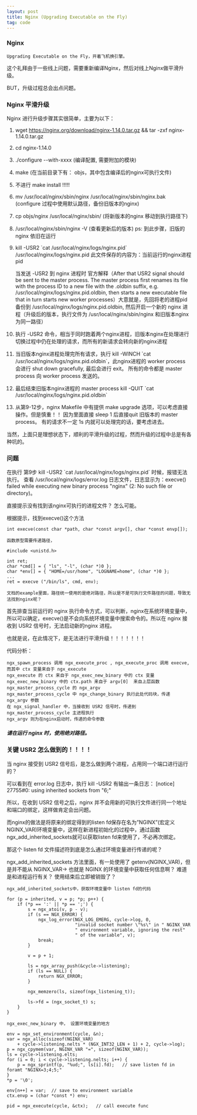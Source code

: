 ```yaml
---
layout: post
title: Nginx (Upgrading Executable on the Fly)
tag: code
---
```


### Nginx

    Upgrading Executable on the Fly，开着飞机换引擎。

这个礼拜由于一些线上问题，需要重新编译Nginx，然后对线上Nginx做平滑升级。

BUT，升级过程总会出点问题。


### Nginx 平滑升级

Nginx 进行升级步骤其实很简单，主要为以下：

1. wget https://nginx.org/download/nginx-1.14.0.tar.gz  && tar -zxf nginx-1.14.0.tar.gz
2. cd nginx-1.14.0
3. ./configure  --with-xxxx  (编译配置, 需要附加的模块)
4. make  (在当前目录下有： objs，其中包含编译后的nginx可执行文件)
5. 不进行 make install !!!!! 
6. mv /usr/local/nginx/sbin/nginx /usr/local/nginx/sbin/nginx.bak  (configure 过程中使用默认路径，备份旧版本的nginx)
7. cp objs/nginx /usr/local/nginx/sbin/ (将新版本的nginx 移动到执行路径下)
8. /usr/local/nginx/sbin/nginx -V (查看更新后的版本) ps: 到此步骤，旧版的nginx 依旧在运行
9. kill -USR2 \`cat /usr/local/nginx/logs/nginx.pid\` 
    /usr/local/nginx/logs/nginx.pid 此文件保存的内容为：当前运行的nginx进程pid
    
    当发送 -USR2 到 nginx 进程时 官方解释（After that USR2 signal should be sent to the master process. The master process first renames its file with the process ID to a new file with the .oldbin suffix, e.g. /usr/local/nginx/logs/nginx.pid.oldbin, then starts a new executable file that in turn starts new worker processes）大意就是，先回将老的进程pid 备份到  /usr/local/nginx/logs/nginx.pid.oldbin, 然后开启一个新的 nginx 进程（升级后的版本，执行文件为 /usr/local/nginx/sbin/nginx 和旧版本nginx为同一路径）
10. 执行 -USR2 命令，相当于同时跑着两个nginx进程，旧版本nginx在处理进行切换过程中仍在处理的请求，而所有的新请求会转向新的nginx进程
11. 当旧版本nginx进程处理完所有请求，执行 kill -WINCH \`cat /usr/local/nginx/logs/nginx.pid.oldbin\`，此nginx进程的 worker process 会进行 shut down gracefully, 最后会进行 exit。 所有的命令都是 master  process 向 worker process 发送的。
12. 最后结束旧版本nginx进程的 master process  kill -QUIT \`cat /usr/local/nginx/logs/nginx.pid.oldbin\`
13. 从第9-12步，nginx Makefile 中有提供 make upgrade 选项，可以考虑直接操作。但是慎重！！ 因为里面直接 sleep 1 后直接quit 旧版本的 master process。 有的请求不一定 1s 内就可以处理完的话，要考虑进去。

当然，上面只是理想状态下，顺利的平滑升级的过程，然而升级的过程中总是有各种坑的。

### 问题

在执行 第9步 kill -USR2 \`cat /usr/local/nginx/logs/nginx.pid\` 时候，报错无法执行。 查看 /usr/local/nginx/logs/error.log 日志文件，日志显示为：execve() failed while executing new binary process "nginx" (2: No such file or directory)。 

直接提示没有找到该nginx可执行的进程文件？ 怎么可能。

根据提示，找到execve()这个方法 

    int execve(const char *path, char *const argv[], char *const envp[]); 

    函数原型需要传递路径，

    #include <unistd.h>

    int ret;
    char *cmd[] = { "ls", "-l", (char *)0 };
    char *env[] = { "HOME=/usr/home", "LOGNAME=home", (char *)0 };
    ...
    ret = execve ("/bin/ls", cmd, env);

    文档的example里面，路径统一使用的是绝对路径，所以是不是可执行文件路径的问题，导致无法找到nginx呢？

首先排查当前运行的 nginx 执行命令方式，可以判断，nginx在系统环境变量中，所以可以确定，execve()是不会向系统环境变量中搜索命令的。所以在 nginx 接收到 USR2 信号时，无法启动新的nginx 进程。

也就是说，在此情况下，是无法进行平滑升级！！！！！！！

代码分析：
    
    ngx_spawn_process 调用 ngx_execute_proc , ngx_execute_proc 调用 execve, 而其中 ctx 变量来自于 ngx_execute
    ngx_execute 的 ctx 来自于 ngx_exec_new_binary 中的 ctx 变量
    ngx_exec_new_binary 中的 ctx.path 来自于 argv[0]  来自上层函数 ngx_master_process_cycle 的 ngx_argv
    ngx_master_process_cycle 中 ngx_change_binary 执行此处代码块，传递 ngx_argv 参数 
    在 ngx_signal_handler 中，当接收到 USR2 信号时，传递到 ngx_master_process_cycle 主进程执行
    ngx_argv 则为在nginx启动时，传递的命令参数
    


##### 请在运行 nginx 时，使用绝对路径。

### 关键 USR2 怎么做到的！！！！

当 nginx 接受到 USR2 信号后，是怎么做到两个进程，占用同一个端口进行运行的？

可以看到在 error.log 日志中，执行 kill -USR2 有输出一条日志： [notice] 27755#0: using inherited sockets from "6;"

所以，在收到 USR2 信号之后，nginx 并不会用新的可执行文件进行同一个地址和端口的绑定，这样做肯定会出问题。

而nginx的做法是将原来的绑定得到的listen fd保存在名为”NGINX”(宏定义NGINX_VAR)环境变量中，这样在新进程初始化的过程中，通过函数ngx_add_inherited_sockets就可以获取listen fd来使用了，不必再次绑定。

那这个 listen fd 文件描述符到底是怎么通过环境变量进行传递的呢？

ngx_add_inherited_sockets 方法里面，有一处使用了 getenv(NGINX_VAR)，但是并不能从 NGINX_VAR-> 也就是 NGINX 的环境变量中获取任何信息啊？ 难道是和进程运行有关？ 使用结束后立即被销毁了？
    
    ngx_add_inherited_sockets中，获取环境变量中 listen fd的代码

    for (p = inherited, v = p; *p; p++) {
        if (*p == ':' || *p == ';') {
            s = ngx_atoi(v, p - v);
            if (s == NGX_ERROR) {
                ngx_log_error(NGX_LOG_EMERG, cycle->log, 0,
                              "invalid socket number \"%s\" in " NGINX_VAR
                              " environment variable, ignoring the rest"
                              " of the variable", v);
                break;
            }

            v = p + 1;

            ls = ngx_array_push(&cycle->listening);
            if (ls == NULL) {
                return NGX_ERROR;
            }

            ngx_memzero(ls, sizeof(ngx_listening_t));

            ls->fd = (ngx_socket_t) s;
        }
    }

    ngx_exec_new_binary 中， 设置环境变量的地方

    env = ngx_set_environment(cycle, &n);
    var = ngx_alloc(sizeof(NGINX_VAR) 
        + cycle->listening.nelts * (NGX_INT32_LEN + 1) + 2, cycle->log);
    p = ngx_cpymem(var, NGINX_VAR "=", sizeof(NGINX_VAR));
    ls = cycle->listening.elts;
    for (i = 0; i < cycle->listening.nelts; i++) {
        p = ngx_sprintf(p, "%ud;", ls[i].fd);   // save listen fd in foramt "NGINX=3;4;5;"
    }
    *p = '\0';
    
    env[n++] = var;  // save to environment variable
    ctx.envp = (char *const *) env;

    pid = ngx_execute(cycle, &ctx);   // call execute func
